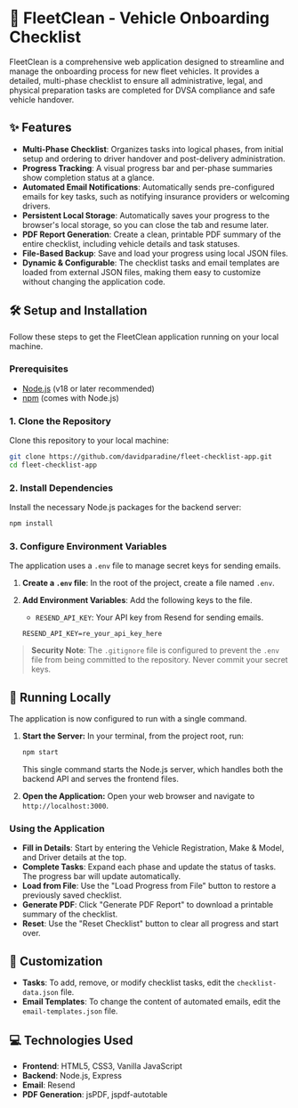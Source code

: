# 🚛 FleetClean - Vehicle Onboarding Checklist

FleetClean is a comprehensive web application designed to streamline and manage the onboarding process for new fleet vehicles. It provides a detailed, multi-phase checklist to ensure all administrative, legal, and physical preparation tasks are completed for DVSA compliance and safe vehicle handover.

## ✨ Features

-   **Multi-Phase Checklist**: Organizes tasks into logical phases, from initial setup and ordering to driver handover and post-delivery administration.
-   **Progress Tracking**: A visual progress bar and per-phase summaries show completion status at a glance. 
-   **Automated Email Notifications**: Automatically sends pre-configured emails for key tasks, such as notifying insurance providers or welcoming drivers.
-   **Persistent Local Storage**: Automatically saves your progress to the browser's local storage, so you can close the tab and resume later.
-   **PDF Report Generation**: Create a clean, printable PDF summary of the entire checklist, including vehicle details and task statuses.
-   **File-Based Backup**: Save and load your progress using local JSON files.
-   **Dynamic & Configurable**: The checklist tasks and email templates are loaded from external JSON files, making them easy to customize without changing the application code.

## 🛠️ Setup and Installation

Follow these steps to get the FleetClean application running on your local machine.

### Prerequisites

-   [Node.js](https://nodejs.org/) (v18 or later recommended)
-   [npm](https://www.npmjs.com/) (comes with Node.js)

### 1. Clone the Repository

Clone this repository to your local machine:
```sh
git clone https://github.com/davidparadine/fleet-checklist-app.git
cd fleet-checklist-app
```

### 2. Install Dependencies

Install the necessary Node.js packages for the backend server:
```sh
npm install
```

### 3. Configure Environment Variables

The application uses a `.env` file to manage secret keys for sending emails.

1.  **Create a `.env` file**: In the root of the project, create a file named `.env`.
2.  **Add Environment Variables**: Add the following keys to the file.
    -   `RESEND_API_KEY`: Your API key from Resend for sending emails.

    ```
    RESEND_API_KEY=re_your_api_key_here
    ```

> **Security Note**: The `.gitignore` file is configured to prevent the `.env` file from being committed to the repository. Never commit your secret keys.

## 🚀 Running Locally

The application is now configured to run with a single command.

1.  **Start the Server:**
    In your terminal, from the project root, run:
    ```sh
    npm start
    ```
    This single command starts the Node.js server, which handles both the backend API and serves the frontend files.

2.  **Open the Application:**
    Open your web browser and navigate to `http://localhost:3000`.

### Using the Application

-   **Fill in Details**: Start by entering the Vehicle Registration, Make & Model, and Driver details at the top.
-   **Complete Tasks**: Expand each phase and update the status of tasks. The progress bar will update automatically.
-   **Load from File**: Use the "Load Progress from File" button to restore a previously saved checklist.
-   **Generate PDF**: Click "Generate PDF Report" to download a printable summary of the checklist.
-   **Reset**: Use the "Reset Checklist" button to clear all progress and start over.

## 🔧 Customization

-   **Tasks**: To add, remove, or modify checklist tasks, edit the `checklist-data.json` file.
-   **Email Templates**: To change the content of automated emails, edit the `email-templates.json` file.

## 💻 Technologies Used

-   **Frontend**: HTML5, CSS3, Vanilla JavaScript
-   **Backend**: Node.js, Express
-   **Email**: Resend
-   **PDF Generation**: jsPDF, jspdf-autotable